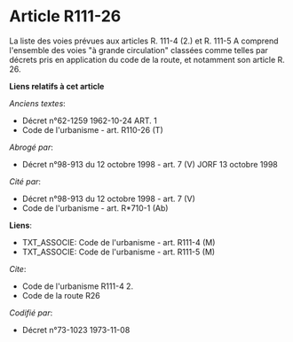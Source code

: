 # Article R111-26

La liste des voies prévues aux articles R. 111-4 (2.) et R. 111-5 A comprend l'ensemble des voies "à grande circulation"
classées comme telles par décrets pris en application du code de la route, et notamment son article R. 26.

**Liens relatifs à cet article**

_Anciens textes_:

  - Décret n°62-1259 1962-10-24 ART. 1
  - Code de l'urbanisme - art. R110-26 (T)

_Abrogé par_:

  - Décret n°98-913 du 12 octobre 1998 - art. 7 (V) JORF 13 octobre 1998

_Cité par_:

  - Décret n°98-913 du 12 octobre 1998 - art. 7 (V)
  - Code de l'urbanisme - art. R*710-1 (Ab)

**Liens**:

  - TXT_ASSOCIE: Code de l'urbanisme - art. R111-4 (M)
  - TXT_ASSOCIE: Code de l'urbanisme - art. R111-5 (M)

_Cite_:

  - Code de l'urbanisme R111-4 2.
  - Code de la route R26

_Codifié par_:

  - Décret n°73-1023 1973-11-08
